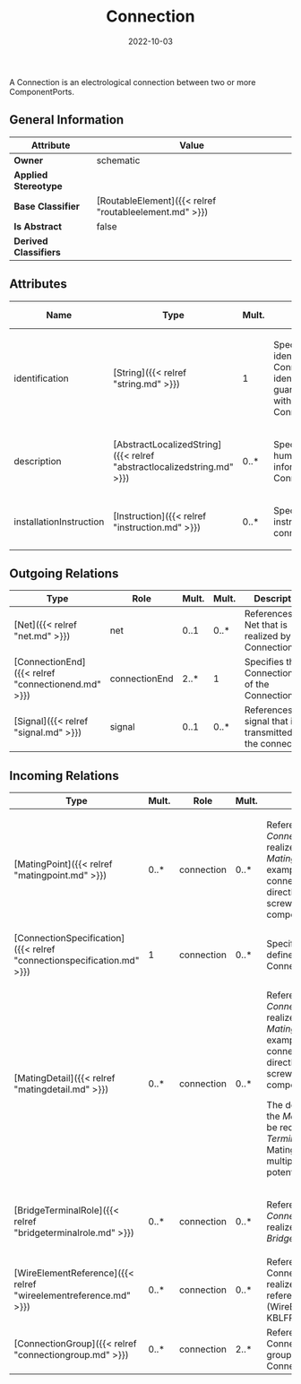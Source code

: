 ﻿---
title: Connection
toc: false
type: specs
date: "2022-10-03"
draft: false
specification: VEC
version: 2.0.1
documentType: "Recommendation"
elementType: Class
classes:
  - Connection
menu_name: vec-2.0.1
---
<p> A Connection is an electrological connection between two or more ComponentPorts.      </p>

## General Information

| Attribute               | Value |
|-------------------------|-------|
| **Owner**               | schematic |
| **Applied Stereotype**  |   |
| **Base Classifier**     | [RoutableElement]({{< relref "routableelement.md" >}})<br/>  |
| **Is Abstract**         | false |
| **Derived Classifiers** |   |

## Attributes
|  Name  |  Type  |  Mult.  |  Description  |  Owning Classifier  |
|--------|--------|---------|---------------|--------------|
|identification | [String]({{< relref "string.md" >}}) | 1 | <p> Specifies a unique identification of the Connection. The identification is guaranteed to be unique within the ConnectionSpecification.      </p> | [Connection]({{< relref "connection.md" >}}) |
|description | [AbstractLocalizedString]({{< relref "abstractlocalizedstring.md" >}}) | 0..* | <p> Specifies additional, human readable information about the Connection.      </p> | [Connection]({{< relref "connection.md" >}}) |
|installationInstruction | [Instruction]({{< relref "instruction.md" >}}) | 0..* | <p> Specifies installation instruction for the connection.      </p> | [Connection]({{< relref "connection.md" >}}) |

## Outgoing Relations
|    Type  |   Role   |   Mult.   |   Mult.   |   Description   |
|----------|----------|-----------|-----------|-----------------|
| [Net]({{< relref "net.md" >}}) | net | 0..1 | 0..* | References the Net that is realized by the Connection. |
| [ConnectionEnd]({{< relref "connectionend.md" >}}) | connectionEnd | 2..* | 1 | Specifies the ConnectionEnds of the Connection. |
| [Signal]({{< relref "signal.md" >}}) | signal | 0..1 | 0..* | References the signal that is transmitted by the connection. |
##  Incoming Relations
|    Type  |   Mult.  |   Role    |   Mult.   |   Description  |
|----------|----------|-----------|-----------|----------------|
| [MatingPoint]({{< relref "matingpoint.md" >}}) | 0..* | connection | 0..* | <p> References the <i>Connection</i> that is realized by this <i>MatingPoint</i><i>.</i> For example, when a connection is realized by directly plugging or screwing two E/E components together.      </p> |
| [ConnectionSpecification]({{< relref "connectionspecification.md" >}}) | 1 | connection | 0..* | Specifies the Connection defined by the ConnectionSpecification. |
| [MatingDetail]({{< relref "matingdetail.md" >}}) | 0..* | connection | 0..* | <p> References the <i>Connection</i> that is realized by this <i>MatingPointDetail</i><i>.</i> For example, when a connection is realized by directly plugging or screwing two E/E components together.      </p>      <p> The definition at level of the <i>MatingDetail </i>might be required if the <i>TerminalRole </i>of the MatingPoint carries multiple different potentials (e.g. Coax).      </p> |
| [BridgeTerminalRole]({{< relref "bridgeterminalrole.md" >}}) | 0..* | connection | 0..* | <p> References the <i>Connection</i> that is realized by this <i>BridgeTerminalRole.</i>      </p> |
| [WireElementReference]({{< relref "wireelementreference.md" >}}) | 0..* | connection | 0..* | References the Connection that is realized by the referenced WireElement (WireElementReference). KBLFRM-341 |
| [ConnectionGroup]({{< relref "connectiongroup.md" >}}) | 0..* | connection | 2..* | References the Connections that are grouped by the ConnectionGroup. |
